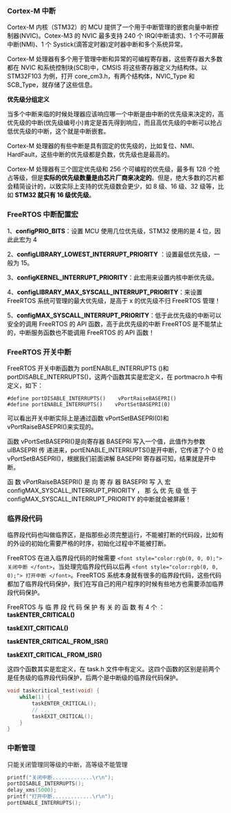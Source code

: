 ### Cortex-M 中断
<font style="color:rgb(0, 0, 0);">Cortex-M 内核（STM32）的 MCU 提供了一个用于中断管理的嵌套向量中断控制器(NVIC)。Cotex-M3 的 NVIC 最多支持 240 个 IRQ(中断请求)、1 个不可屏蔽中断(NMI)、1 个 Systick(滴答定时器)定时器中断和多个系统异常。</font>

<font style="color:rgb(0, 0, 0);">Cortex-M 处理器有多个用于管理中断和异常的可编程寄存器，这些寄存器大多数都在 NVIC 和系统控制块(SCB)中，CMSIS 将这些寄存器定义为结构体。以 STM32F103 为例，打开 core_cm3.h，有两个结构体，NVIC_Type 和 SCB_Type，就存储了这些信息。</font>

**<font style="color:rgb(0, 0, 0);">优先级分组定义</font>**

<font style="color:rgb(0, 0, 0);">当多个中断来临的时候处理器应该响应哪一个中断是由中断的优先级来决定的，高优先级的中断(优先级编号小)肯定是首先得到响应，而且高优先级的中断可以抢占低优先级的中断，这个就是中断嵌套。</font>

<font style="color:rgb(0, 0, 0);">Cortex-M 处理器的有些中断是具有固定的优先级的，比如复位、NMI、HardFault，这些中断的优先级都是负数，优先级也是最高的。</font>

<font style="color:rgb(0, 0, 0);">Cortex-M 处理器有三个固定优先级和 256 个可编程的优先级，最多有 128 个抢占等级，但是</font>**<font style="color:rgb(0, 0, 0);">实际的优先级数量是由芯片厂商来决定的</font>**<font style="color:rgb(0, 0, 0);">。但是，绝大多数的芯片都会精简设计的，以致实际上支持的优先级数会更少，如 8 级、16 级、32 级等，比如 </font>**<font style="color:rgb(0, 0, 0);">STM32 就只有 16 级优先级</font>**<font style="color:rgb(0, 0, 0);">。</font>

### FreeRTOS 中断配置宏
<font style="color:rgb(0, 0, 0);">1、</font>**<font style="color:rgb(0, 0, 0);">configPRIO_BITS</font>**<font style="color:rgb(0, 0, 0);">：设置 MCU 使用几位优先级，STM32 使用的是 4 位，因此此宏为 4</font>

<font style="color:rgb(0, 0, 0);">2、</font>**<font style="color:rgb(0, 0, 0);">configLIBRARY_LOWEST_INTERRUPT_PRIORITY</font>**<font style="color:rgb(0, 0, 0);"> ：设置最低优先级，一般为 15。</font>

<font style="color:rgb(0, 0, 0);">3、</font>**<font style="color:rgb(0, 0, 0);">configKERNEL_INTERRUPT_PRIORITY</font>**<font style="color:rgb(0, 0, 0);">：此宏用来设置内核中断优先级。</font>

<font style="color:rgb(0, 0, 0);">4、</font>**<font style="color:rgb(0, 0, 0);">configLIBRARY_MAX_SYSCALL_INTERRUPT_PRIORITY</font>**<font style="color:rgb(0, 0, 0);">：来设置 FreeRTOS 系统可管理的最大优先级，是高于 x 的优先级不归 FreeRTOS 管理！</font>

<font style="color:rgb(0, 0, 0);">5、</font>**<font style="color:rgb(0, 0, 0);">configMAX_SYSCALL_INTERRUPT_PRIORITY</font>**<font style="color:rgb(0, 0, 0);">：低于此优先级的中断可以安全的调用 FreeRTOS 的 API 函数，高于此优先级的中断 FreeRTOS 是不能禁止的，中断服务函数也不能调用 FreeRTOS 的 API 函数！</font>

### FreeRTOS 开关中断
<font style="color:rgb(0, 0, 0);">FreeRTOS 开关中断函数为 portENABLE_INTERRUPTS ()和 portDISABLE_INTERRUPTS()，这两个函数其实是宏定义，在 portmacro.h 中有定义，如下：</font>

```plain
#define portDISABLE_INTERRUPTS()    vPortRaiseBASEPRI()
#define portENABLE_INTERRUPTS()    vPortSetBASEPRI(0)
```

<font style="color:rgb(0, 0, 0);">可以看出开关中断实际上是通过函数 vPortSetBASEPRI(0)和 vPortRaiseBASEPRI()来实现的。</font>

<font style="color:rgb(0, 0, 0);">函数 vPortSetBASEPRI()是向寄存器 BASEPRI 写入一个值，此值作为参数 ulBASEPRI 传 递进来，portENABLE_INTERRUPTS()是开中断，它传递了个 0 给 vPortSetBASEPRI()，根据我们前面讲解 BASEPRI 寄存器可知，结果就是开中断。</font>

<font style="color:rgb(0, 0, 0);">函 数 vPortRaiseBASEPRI() 是 向 寄 存 器 BASEPRI 写 入 宏configMAX_SYSCALL_INTERRUPT_PRIORITY ， 那 么 优 先 级 低 于configMAX_SYSCALL_INTERRUPT_PRIORITY 的中断就会被屏蔽！</font>

### 临界段代码
<font style="color:rgb(0, 0, 0);">临界段代码也叫做临界区，是指那些必须完整运行，不能被打断的代码段，比如有的外设的初始化需要严格的时序，初始化过程中不能被打断。</font>

<font style="color:rgb(0, 0, 0);">FreeRTOS 在进入临界段代码的时候需要 </font>`<font style="color:rgb(0, 0, 0);">关闭中断 </font>`<font style="color:rgb(0, 0, 0);">，当处理完临界段代码以后再 </font>`<font style="color:rgb(0, 0, 0);"> 打开中断 </font>`<font style="color:rgb(0, 0, 0);">。FreeRTOS 系统本身就有很多的临界段代码，这些代码都加了临界段代码保护，我们在写自己的用户程序的时候有些地方也需要添加临界段代码保护。</font>

<font style="color:rgb(0, 0, 0);">FreeRTOS 与 临 界 段 代 码 保 护 有 关 的 函 数 有 4 个 ：</font>**<font style="color:rgb(0, 0, 0);">taskENTER_CRITICAL()</font>**

**<font style="color:rgb(0, 0, 0);">taskEXIT_CRITICAL() </font>**

**<font style="color:rgb(0, 0, 0);">taskENTER_CRITICAL_FROM_ISR() </font>**

**<font style="color:rgb(0, 0, 0);">taskEXIT_CRITICAL_FROM_ISR()</font>**

<font style="color:rgb(0, 0, 0);">这四个函数其实是宏定义，在 task.h 文件中有定义。这四个函数的区别是前两个是任务级的临界段代码保护，后两个是中断级的临界段代码保护。</font>

```c
void taskcritical_test(void) {
	while(1) {
        taskENTER_CRITICAL();
        // ...
        taskEXIT_CRITICAL();
    }
}
```

### 中断管理
只能关闭管理同等级的中断，高等级不能管理

```c
printf("关闭中断.............\r\n");
portDISABLE_INTERRUPTS();   
delay_xms(5000);      
printf("打开中断.............\r\n"); 
portENABLE_INTERRUPTS();
```

